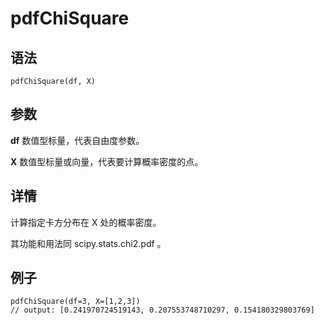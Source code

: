# pdfChiSquare

## 语法

`pdfChiSquare(df, X)`

## 参数

**df** 数值型标量，代表自由度参数。

**X** 数值型标量或向量，代表要计算概率密度的点。

## 详情

计算指定卡方分布在 X 处的概率密度。

其功能和用法同 scipy.stats.chi2.pdf 。

## 例子

```
pdfChiSquare(df=3, X=[1,2,3])
// output: [0.241970724519143, 0.207553748710297, 0.154180329803769]
```

